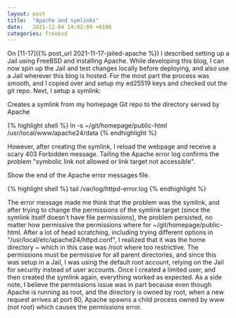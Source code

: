 ```yaml
---
layout: post
title:  "Apache and symlinks"
date:   2021-12-04 14:02:00 +0100
categories: freebsd
---
```


On [11-17]({% post_url 2021-11-17-jailed-apache %}) I described setting up a Jail using FreeBSD and installing Apache.  While developing this blog, I can now spin up the Jail and test changes locally before deploying, and also use a Jail wherever this blog is hosted.  For the most part the process was smooth, and I copied over and setup my ed25519 keys and checked out the git repo.  Next, I setup a symlink:

Creates a symlink from my homepage Git repo to the directory served by Apache

{% highlight shell %}
ln -s ~/git/homepage/public-html /usr/local/www/apache24/data
{% endhighlight %}

However, after creating the symlink, I reload the webpage and receive a scary 403 Forbidden message.  Tailing the Apache error log confirms the problem "symbolic link not allowed or link target not accessible".

Show the end of the Apache error messages file.

{% highlight shell %}
tail /var/log/httpd-error.log
{% endhighlight %}

The error message made me think that the problem was the symlink, and after trying to change the permissions of the symlink target (since the symlink itself doesn't have file permissions), the problem persisted, no matter how permissive the permissions where for ~/git/homepage/public-html.  After a lot of head scratching, including trying different options in "/usr/local/etc/apache24/httpd.conf", I realized that it was the home directory ~ which in this case was /root where too restrictive.  The permissions must be permissive for all parent directories, and since this was setup in a Jail, I was using the default root account, relying on the Jail for security instead of user accounts. Once I created a limited user, and then created the symlink again, everything worked as expected.  As a side note, I believe the permissions issue was in part because even though Apache is running as root, and the directory is owned by root, when a new request arrives at port 80, Apache spawns a child process owned by www (not root) which causes the permissions error.
